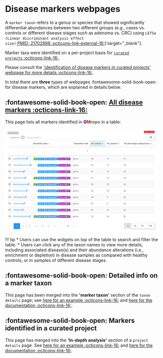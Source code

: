 # Disease markers webpages

A <code>marker taxon</code> refers to a genus or species that showed significantly differential abundances between two different groups (e.g., cases vs. controls or different disease stages such as adenoma vs. CRC) using 
<code>LEfSe (Linear discriminant analysis effect size)</code>
[PMID: 21702898  :octicons-link-external-16:](https://www.ncbi.nlm.nih.gov/pubmed/21702898){:target="_blank"}.

Marker taxa were identified on a per-project basis for [<code>curated projects</code> :octicons-link-16:](https://gmrepo.humangut.info/data/curatedprojects). 

Please consult the ['identification of disease markers in curated projects' webpage for more details :octicons-link-16:](/materialsandmethods/indepthanalyses).

In total there are **three** types of webpages :fontawesome-solid-book-open: for disease markers, which are explained in details below.

## :fontawesome-solid-book-open: [All disease markers :octicons-link-16:](https://gmrepo.humangut.info/taxon/markertaxa)

This page lists all markers identified in 
<b><span style="color:darkblue">G</span><span style="color:red">M</span><span style="color:forestgreen">repo</span></b> in a table:

![](images/markercentricpages/marker_taxa_table.png)

!!! tip
    * Users can use the widgets on top of the table to search and filter the table.
    * Users can click any of the taxon names to view more details, including associated disease(s) and their abundance alterations (i.e., enrichment or depletion) in disease samples as compared with healthy controls, or in samples of different disease stages. 

## :fontawesome-solid-book-open: Detailed info on a marker taxon

This page has been merged into the **'marker taxon'** section of the <code>taxon details</code> page; see [here for an example :octicons-link-16:](https://gmrepo.humangut.info/taxon/851) and [here for the documentation :octicons-link-16:](/websiteandUI/microbecentricpages/#4-marker-taxon).

## :fontawesome-solid-book-open: Markers identified in a curated project

This page has merged into the **'In-depth analysis'** section of a <code>project details</code> page. See [here for an example :octicons-link-16:](https://gmrepo.humangut.info/data/project/PRJEB6070) and [here for the documentation :octicons-link-16:](/websiteandUI/projectandrunpages/#3-in-depth-analysis).

